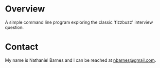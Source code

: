 Overview
========
A simple command line program exploring the classic 'fizzbuzz' interview
question.

Contact
=======
My name is Nathaniel Barnes and I can be reached at nbarnes@gmail.com.